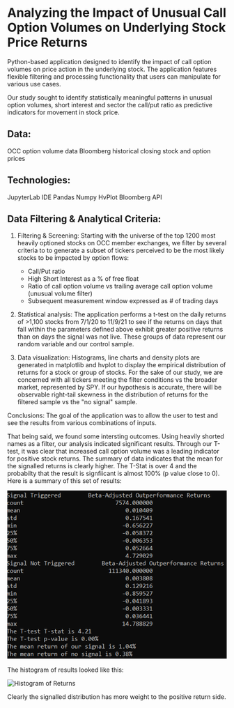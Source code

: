 # Analyzing the Impact of Unusual Call Option Volumes on Underlying Stock Price Returns

Python-based application designed to identify the impact of call option volumes on price action in the underlying stock.  The application features flexible filtering and processing functionality that users can manipulate for various use cases.  

Our study sought to identify statistically meaningful patterns in unusual option volumes, short interest and sector the call/put ratio as predictive indicators for movement in stock price.


## Data:

OCC option volume data
Bloomberg historical closing stock and option prices


## Technologies:

JupyterLab IDE
Pandas
Numpy
HvPlot
Bloomberg API


## Data Filtering & Analytical Criteria:

1. Filtering & Screening: Starting with the universe of the top 1200 most heavily optioned stocks on OCC member exchanges, we filter by several criteria to to generate a subset of tickers perceived to be the most likely stocks to be impacted by option flows:

    - Call/Put ratio
    - High Short Interest as a % of free float
    - Ratio of call option volume vs trailing average call option volume (unusual volume filter)
    - Subsequent measurement window expressed as # of trading days 

2. Statistical analysis:   The application performs a t-test on the daily returns of >1,100 stocks from 7/1/20 to 11/9/21 to see if the returns on days that fall within the parameters defined above exhibit greater positive returns than on days the signal was not live.  These groups of data represent our random variable and our control sample.

3. Data visualization:     Histograms, line charts and density plots are generated in matplotlib and hvplot to display the empirical distribution of returns for a stock or group of stocks.  For the sake of our study, we are concerned with all tickers meeting the filter conditions vs the broader market, represented by SPY.  If our hypothesis is accurate, there will be observable right-tail skewness in the distribution of returns for the filtered sample vs the "no signal" sample.  


Conclusions:
The goal of the application was to allow the user to test and see the results from various combinations of inputs.

That being said, we found some intersting outcomes.  Using heavily shorted names as a filter, our analysis indicated significant results.  Through our T-test, it was clear that increased call option volume was a leading indicator for positive stock returns.  The summary of data indicates that the mean for the signalled returns is clearly higher.  The T-Stat is over 4 and the probabilty that the result is signfiicant is almost 100% (p value close to 0).  Here is a summary of this set of results:

![Return Summary Stats](Images/ReturnSummaryStats.PNG)

The histogram of results looked like this:

![Histogram of Returns](Images/Hist1.PNG)

Clearly the signalled distribution has more weight to the positive return side.
